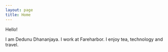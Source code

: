 ```yaml
---
layout: page
title: Home
---
```


Hello!

I am Dedunu Dhananjaya. I work at Fareharbor. I enjoy tea, technology and travel. 
